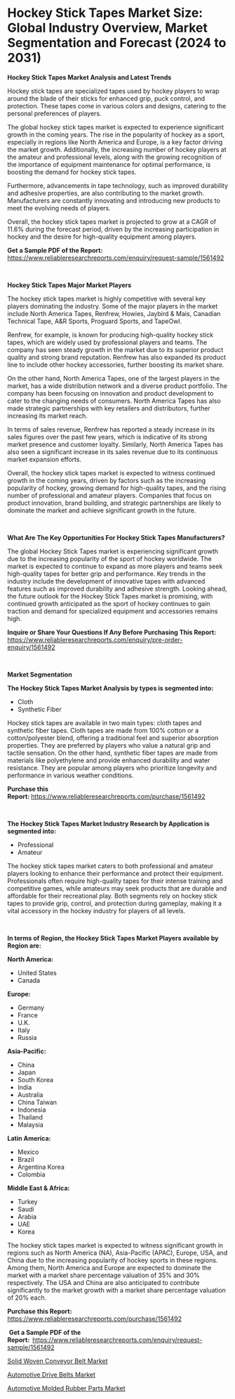 <p><h1>Hockey Stick Tapes Market Size: Global Industry Overview, Market Segmentation and Forecast (2024 to 2031)</h1></p><p><strong>Hockey Stick Tapes Market Analysis and Latest Trends</strong></p>
<p><p>Hockey stick tapes are specialized tapes used by hockey players to wrap around the blade of their sticks for enhanced grip, puck control, and protection. These tapes come in various colors and designs, catering to the personal preferences of players.</p><p>The global hockey stick tapes market is expected to experience significant growth in the coming years. The rise in the popularity of hockey as a sport, especially in regions like North America and Europe, is a key factor driving the market growth. Additionally, the increasing number of hockey players at the amateur and professional levels, along with the growing recognition of the importance of equipment maintenance for optimal performance, is boosting the demand for hockey stick tapes.</p><p>Furthermore, advancements in tape technology, such as improved durability and adhesive properties, are also contributing to the market growth. Manufacturers are constantly innovating and introducing new products to meet the evolving needs of players.</p><p>Overall, the hockey stick tapes market is projected to grow at a CAGR of 11.6% during the forecast period, driven by the increasing participation in hockey and the desire for high-quality equipment among players.</p></p>
<p><strong>Get a Sample PDF of the Report:&nbsp;</strong> <a href="https://www.reliableresearchreports.com/enquiry/request-sample/1561492">https://www.reliableresearchreports.com/enquiry/request-sample/1561492</a></p>
<p>&nbsp;</p>
<p><strong>Hockey Stick Tapes Major Market Players</strong></p>
<p><p>The hockey stick tapes market is highly competitive with several key players dominating the industry. Some of the major players in the market include North America Tapes, Renfrew, Howies, Jaybird & Mais, Canadian Technical Tape, A&R Sports, Proguard Sports, and TapeOwl.</p><p>Renfrew, for example, is known for producing high-quality hockey stick tapes, which are widely used by professional players and teams. The company has seen steady growth in the market due to its superior product quality and strong brand reputation. Renfrew has also expanded its product line to include other hockey accessories, further boosting its market share.</p><p>On the other hand, North America Tapes, one of the largest players in the market, has a wide distribution network and a diverse product portfolio. The company has been focusing on innovation and product development to cater to the changing needs of consumers. North America Tapes has also made strategic partnerships with key retailers and distributors, further increasing its market reach.</p><p>In terms of sales revenue, Renfrew has reported a steady increase in its sales figures over the past few years, which is indicative of its strong market presence and customer loyalty. Similarly, North America Tapes has also seen a significant increase in its sales revenue due to its continuous market expansion efforts.</p><p>Overall, the hockey stick tapes market is expected to witness continued growth in the coming years, driven by factors such as the increasing popularity of hockey, growing demand for high-quality tapes, and the rising number of professional and amateur players. Companies that focus on product innovation, brand building, and strategic partnerships are likely to dominate the market and achieve significant growth in the future.</p></p>
<p>&nbsp;</p>
<p><strong>What Are The Key Opportunities For Hockey Stick Tapes Manufacturers?</strong></p>
<p><p>The global Hockey Stick Tapes market is experiencing significant growth due to the increasing popularity of the sport of hockey worldwide. The market is expected to continue to expand as more players and teams seek high-quality tapes for better grip and performance. Key trends in the industry include the development of innovative tapes with advanced features such as improved durability and adhesive strength. Looking ahead, the future outlook for the Hockey Stick Tapes market is promising, with continued growth anticipated as the sport of hockey continues to gain traction and demand for specialized equipment and accessories remains high.</p></p>
<p><strong>Inquire or Share Your Questions If Any Before Purchasing This Report:</strong> <a href="https://www.reliableresearchreports.com/enquiry/pre-order-enquiry/1561492">https://www.reliableresearchreports.com/enquiry/pre-order-enquiry/1561492</a></p>
<p>&nbsp;</p>
<p><strong>Market Segmentation</strong></p>
<p><strong>The Hockey Stick Tapes Market Analysis by types is segmented into:</strong></p>
<p><ul><li>Cloth</li><li>Synthetic Fiber</li></ul></p>
<p><p>Hockey stick tapes are available in two main types: cloth tapes and synthetic fiber tapes. Cloth tapes are made from 100% cotton or a cotton/polyester blend, offering a traditional feel and superior absorption properties. They are preferred by players who value a natural grip and tactile sensation. On the other hand, synthetic fiber tapes are made from materials like polyethylene and provide enhanced durability and water resistance. They are popular among players who prioritize longevity and performance in various weather conditions.</p></p>
<p><strong>Purchase this Report:&nbsp;</strong><a href="https://www.reliableresearchreports.com/purchase/1561492">https://www.reliableresearchreports.com/purchase/1561492</a></p>
<p>&nbsp;</p>
<p><strong>The Hockey Stick Tapes Market Industry Research by Application is segmented into:</strong></p>
<p><ul><li>Professional</li><li>Amateur</li></ul></p>
<p><p>The hockey stick tapes market caters to both professional and amateur players looking to enhance their performance and protect their equipment. Professionals often require high-quality tapes for their intense training and competitive games, while amateurs may seek products that are durable and affordable for their recreational play. Both segments rely on hockey stick tapes to provide grip, control, and protection during gameplay, making it a vital accessory in the hockey industry for players of all levels.</p></p>
<p>&nbsp;</p>
<p><strong>In terms of Region, the Hockey Stick Tapes Market Players available by Region are:</strong></p>
<p>
    <p> <strong> North America: </strong>
        <ul>
            <li>United States</li>
            <li>Canada</li>
        </ul>
        </p> 
    <p> <strong> Europe: </strong>
        <ul>
            <li>Germany</li>
            <li>France</li>
            <li>U.K.</li>
            <li>Italy</li>
            <li>Russia</li>
        </ul>
        </p> 
    <p> <strong> Asia-Pacific: </strong>
        <ul>
            <li>China</li>
            <li>Japan</li>
            <li>South Korea</li>
            <li>India</li>
            <li>Australia</li>
            <li>China Taiwan</li>
            <li>Indonesia</li>
            <li>Thailand</li>
            <li>Malaysia</li>
        </ul>
        </p> 
    <p> <strong> Latin America: </strong>
        <ul>
            <li>Mexico</li>
            <li>Brazil</li>
            <li>Argentina Korea</li>
            <li>Colombia</li>
        </ul>
        </p> 
    <p> <strong> Middle East & Africa: </strong>
        <ul>
            <li>Turkey</li>
            <li>Saudi</li>
            <li>Arabia</li>
            <li>UAE</li>
            <li>Korea</li>
        </ul>
    </p>
    </p>
<p><p>The hockey stick tapes market is expected to witness significant growth in regions such as North America (NA), Asia-Pacific (APAC), Europe, USA, and China due to the increasing popularity of hockey sports in these regions. Among them, North America and Europe are expected to dominate the market with a market share percentage valuation of 35% and 30% respectively. The USA and China are also anticipated to contribute significantly to the market growth with a market share percentage valuation of 20% each.</p></p>
<p><strong>Purchase this Report: </strong><a href="https://www.reliableresearchreports.com/purchase/1561492">https://www.reliableresearchreports.com/purchase/1561492</a></p>
<p>&nbsp;<strong>Get a Sample PDF of the Report:&nbsp;&nbsp;</strong><a href="https://www.reliableresearchreports.com/enquiry/request-sample/1561492">https://www.reliableresearchreports.com/enquiry/request-sample/1561492</a></p>
<p><strong></strong></p>
<p><p><a href="https://view.publitas.com/reportprime-1/solid-woven-conveyor-belt-market-furnish-information-about-market-size-market-share-market-dynamics-and-projections-spanning-from-2023-to-2030/">Solid Woven Conveyor Belt Market</a></p><p><a href="https://view.publitas.com/reportprime-1/automotive-drive-belts-market-size-market-trends-and-growth-outlook-forecasted-for-period-from-2023-to-2030/">Automotive Drive Belts Market</a></p><p><a href="https://view.publitas.com/reportprime-1/automotive-molded-rubber-parts-market-size-and-growth-market-segmentation-regional-and-country-breakdowns-and-market-trends-for-period-from-2023-2030/">Automotive Molded Rubber Parts Market</a></p></p>